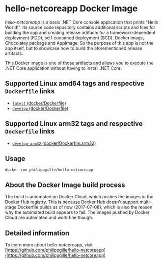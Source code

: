 **hello-netcoreapp** Docker Image
=================================

*hello-netcoreapp* is a basic .NET Core console application that prints "Hello World!". Its source code repository contains additional scripts and files for building the app and creating release artifacts for a framework-dependent deployment (FDD), self-contained deployment (SCD), Docker image, Chocolatey package and AppImage. So the purpose of this app is not the app itself, but to showcase how to build the aforementioned release artifacts.

This Docker image is one of those artifacts and allows you to execute the .NET Core application without having to install .NET Core.

Supported Linux amd64 tags and respective `Dockerfile` links
------------------------------------------------

- [`latest` (docker/Dockerfile)](https://github.com/philippgille/hello-netcoreapp/blob/master/docker/Dockerfile)
- [`develop` (docker/Dockerfile)](https://github.com/philippgille/hello-netcoreapp/blob/develop/docker/Dockerfile)

Supported Linux arm32 tags and respective `Dockerfile` links
------------------------------------------------

- [`develop-arm32` (docker/Dockerfile.arm32)](https://github.com/philippgille/hello-netcoreapp/blob/develop/docker/Dockerfile.arm32)

Usage
-----

`docker run philippgille/hello-netcoreapp`

About the Docker Image build process
-------------------------------------

The build is automated on Docker Cloud, which pushes the images to the Docker Hub registry. This is because Docker Hub doesn't support multi-stage Dockerfile builds as of now (2017-07-08), which is also the reason why the automated build appears to fail. The images pushed by Docker Cloud are automated and work fine though.

Detailed information
--------------------

To learn more about hello-netcoreapp, visit [https://github.com/philippgille/hello-netcoreapp](https://github.com/philippgille/hello-netcoreapp)
